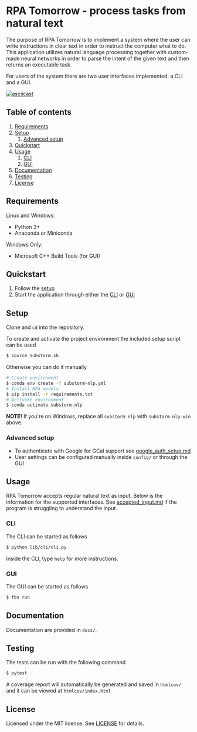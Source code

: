 # RPA Tomorrow - process tasks from natural text

The purpose of RPA Tomorrow is to implement a system where the user can write instructions in clear text in order to instruct the computer what to do. This application utilizes natural language processing together with custom-made neural networks in order to parse the intent of the given text and then returns an executable task.

For users of the system there are two user interfaces implemented, a CLI and a GUI.

[![asciicast](https://asciinema.org/a/NJHkkxjK2dXprr2pV6fb2DXgL.svg)](https://asciinema.org/a/NJHkkxjK2dXprr2pV6fb2DXgL?size=medium&autoplay=true)

## Table of contents
1. [Requirements](#requirements)
2. [Setup](#setup)
    1. [Advanced setup](#advanced-setup)
3. [Quickstart](#quickstart)
4. [Usage](#usage)
    1. [CLI](#cli)
    2. [GUI](#gui)
5. [Documentation](#documentation)
6. [Testing](#testing)
7. [License](#license)

## Requirements

Linux and Windows:
- Python 3+
- Anaconda or Miniconda

Windows Only:
- Microsoft C++ Build Tools (for GUI)

## Quickstart

1. Follow the [setup](#setup)
2. Start the application through either the [CLI](#cli) or [GUI](#gui)

## Setup

Clone and `cd` into the repository.

To create and activate the project environment the included setup script can be used 
```bash
$ source substorm.sh
```

Otherwise you can do it manually
```bash
# Create environment
$ conda env create -f substorm-nlp.yml
# Install RPA models
$ pip install -r requirements.txt
# Activate environment
$ conda activate substorm-nlp
```
**NOTE!** If you're on Windows, replace all `substorm-nlp` with `substorm-nlp-win` above.

### Advanced setup
- To authenticate with Google for GCal support see [google_auth_setup.md](docs/google_auth_setup.md)
- User settings can be configured manually inside `config/` or through the GUI

## Usage

RPA Tomorrow accepts regular natural text as input. Below is the information for the supported interfaces.
See [accepted_input.md](docs/accepted_input.md) if the program is struggling to understand the input.

### CLI

The CLI can be started as follows
```bash
$ python lib/cli/cli.py
```
Inside the CLI, type `help` for more instructions. 

### GUI

The GUI can be started as follows
```bash
$ fbs run
```

## Documentation

Documentation are provided in `docs/`.


## Testing

The tests can be run with the following command

```bash
$ pytest
```
A coverage report will automatically be generated and saved in `htmlcov/` and it can be viewed at `htmlcov/index.html`

## License

Licensed under the MIT license. See [LICENSE](LICENSE) for details.
